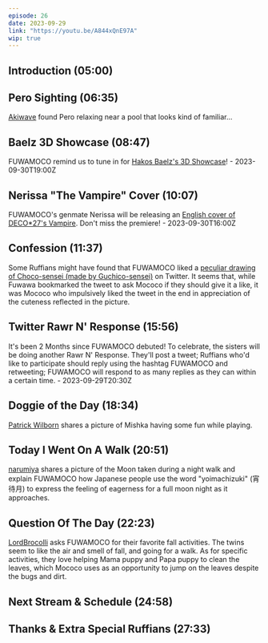 ```yaml
---
episode: 26
date: 2023-09-29
link: "https://youtu.be/A844xQnE97A"
wip: true
---
```


## Introduction (05:00)

## Pero Sighting (06:35)

[Akiwave](https://twitter.com/Rassver/status/1707402515640185020) found Pero relaxing near a pool that looks kind of familiar...

## Baelz 3D Showcase (08:47)

FUWAMOCO remind us to tune in for [Hakos Baelz's 3D Showcase](https://youtu.be/Qd5HBpoOIJA)! - 2023-09-30T19:00Z

## Nerissa "The Vampire" Cover (10:07)

FUWAMOCO's genmate Nerissa will be releasing an [English cover of DECO*27's Vampire](https://youtu.be/yw1zOjyfyCw). Don't miss the premiere! - 2023-09-30T16:00Z

## Confession (11:37)

Some Ruffians might have found that FUWAMOCO liked a [peculiar drawing of Choco-sensei (made by Guchico-sensei)](https://twitter.com/Guchico77/status/1706617389419553218) on Twitter. It seems that, while Fuwawa bookmarked the tweet to ask Mococo if they should give it a like, it was Mococo who impulsively liked the tweet in the end in appreciation of the cuteness reflected in the picture.

## Twitter Rawr N' Response (15:56)

It's been 2 Months since FUWAMOCO debuted! To celebrate, the sisters will be doing another Rawr N' Response. They'll post a tweet; Ruffians who'd like to participate should reply using the hashtag FUWAMOCO and retweeting; FUWAMOCO will respond to as many replies as they can within a certain time. - 2023-09-29T20:30Z

## Doggie of the Day (18:34)

[Patrick Wilborn](https://twitter.com/PatrickWilborn/status/1699515994769670192) shares a picture of Mishka having some fun while playing.

## Today I Went On A Walk (20:51)

[narumiya](https://twitter.com/narumi_Luminous/status/1707443935533269316) shares a picture of the Moon taken during a night walk and explain FUWAMOCO how Japanese people use the word "yoimachizuki" (宵待月) to express the feeling of eagerness for a full moon night as it approaches.

## Question Of The Day (22:23)

[LordBrocolli](https://twitter.com/KnightofFate/status/1707524643832422772) asks FUWAMOCO for their favorite fall activities. The twins seem to like the air and smell of fall, and going for a walk. As for specific activities, they love helping Mama puppy and Papa puppy to clean the leaves, which Mococo uses as an opportunity to jump on the leaves despite the bugs and dirt.

## Next Stream & Schedule (24:58)

## Thanks & Extra Special Ruffians (27:33)

